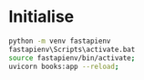 # Initialise

```bash
python -m venv fastapienv
fastapienv\Scripts\activate.bat
source fastapienv/bin/activate;
uvicorn books:app --reload;
```
